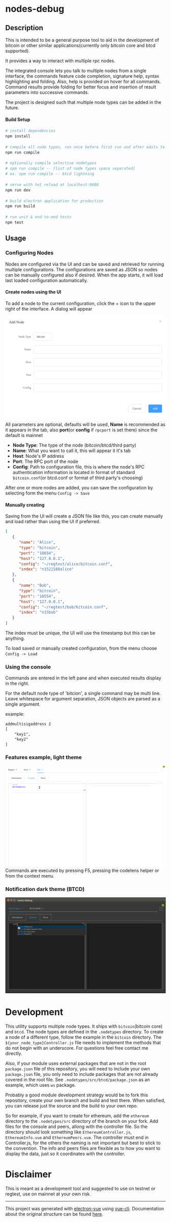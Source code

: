 # nodes-debug

## Description

This is intended to be a general purpose tool to aid in the development of bitcoin or other similar applications(currently only bitcoin core and btcd supported).

It provides a way to interact with multiple rpc nodes.  

The integrated console lets you talk to multiple nodes from a single interface, the commands feature code completion, signature help, syntax highlighting and folding.  Also, help is provided on hover for all commands.  Command results provide folding for better focus and insertion of result parameters into successive commands.

The project is designed such that multiple node types can be added in the future.

#### Build Setup

``` bash
# install dependencies
npm install

# compile all node types, run once before first run and after edits to files under .nodetypes
npm run compile

# optionally compile selective nodetypes
# npm run compile -- [list of node types space separated]
# ex. npm run compile -- btcd lightning

# serve with hot reload at localhost:9080
npm run dev

# build electron application for production
npm run build

# run unit & end-to-end tests
npm test


```

## Usage

### Configuring Nodes

Nodes are configured via the UI and can be saved and retrieved for running multiple configurations.  The configurations are saved as JSON so nodes can be manually configured also if desired.  When the app starts, it will load last loaded configuration automatically.

#### Create nodes using the UI

To add a node to the current configuration, click the + icon to the upper right of the interface.  A dialog will appear

![dialog](image/dialog.png)

All parameters are optional, defaults will be used, **Name** is recommended as it appears in the tab, also **port**(or **config** if `rpcport` is set there) since the default is mainnet

* **Node Type**: The type of the node (bitcoin/btcd/third party)
* **Name**: What you want to call it, this will appear it it's tab
* **Host**: Node's IP address
* **Port**: The RPC port of the node
* **Config**: Path to configuration file, this is where the node's RPC authentication information is located in format of standard `bitcoin.conf`(or btcd.conf or format of third party's choosing)

After one or more nodes are added, you can save the configuration by selecting form the menu `Config -> Save`

#### Manually creating
Saving from the UI will create a JSON file like this, you can create manually and load rather than using the UI if preferred.

``` JSON
[
   {
      "name": "Alice",
      "type": "bitcoin",
      "port": "18654",
      "host": "127.0.0.1",
      "config": "~/regtest/alice/bitcoin.conf",
      "index": "n1521588alice"
   },
   {
      "name": "Bob",
      "type": "bitcoin",
      "port": "18554",
      "host": "127.0.0.1",
      "config": "~/regtest/bob/bitcoin.conf",
      "index": "n15bob"
   }
]
```

The index must be unique, the UI will use the timestamp but this can be anything.

To load saved or manually created configuration, from the menu choose `Config -> Load`

### Using the console

Commands are entered in the left pane and when executed results display in the right.

For the default node type of 'bitcion', a single command may be multi line. Leave whitespace for argument separation, JSON objects are parsed as a single argument.

example:

```
addmultisigaddress 2
[
    "key1",
    "key2"
]
```

### Features example, light theme

![bob and alice](image/alice_pay_bob.gif)
Commands are executed by pressing F5, pressing the codelens helper or from the context menu.

### Notification dark theme (BTCD)

![dialog](image/notify.gif)

# Development

This utility supports multiple node types.  It ships with `bitcoin`(bitcoin core) and `btcd`.  The node types are defined in the `.nodetypes` directory.  To create a node of a different type, follow the example in the `bitcoin` directory.  The `${your_node_type}Controller.js` file needs to implement the methods that do not begin with an underscore.  For questions feel free contact me directly.

Also, if your module uses external packages that are not in the root `package.json` file of this repository, you will need to include your own `package.json` file, you only need to include packages that are not already covered in the root file.  See `.nodetypes/src/btcd/package.json` as an example, which uses `ws` package.

Probably a good module development strategy would be to fork this repository, create your own branch and build and test there.  When satisfied, you can release just the source and the build to your own repo.  

So for example, if you want to create for ethereum, add the `ethereum` directory to the `.nodetypes/src` directory of the branch on your fork.  Add files for the console and peers, allong with the controller file. So the directory should look something like `EthereumController.js`, `EthereumInfo.vue` and `EthereumPeers.vue`.  The controller must end in Controller.js, for the others the naming is not important but best to stick to the convention.  The info and peers files are flexible as to how you want to display the data, just so it coordinates with the controller.

# Disclaimer
This is meant as a development tool and suggested to use on testnet or regtest, use on mainnet at your own risk.

---

This project was generated with [electron-vue](https://github.com/SimulatedGREG/electron-vue) using [vue-cli](https://github.com/vuejs/vue-cli). Documentation about the original structure can be found [here](https://simulatedgreg.gitbooks.io/electron-vue/content/index.html).
